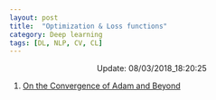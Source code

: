 ```yaml
---
layout: post
title:  "Optimization & Loss functions"
category: Deep learning
tags: [DL, NLP, CV, CL]
---
```






<center> Update: 08/03/2018_18:20:25</center>

  	
1. [ On the Convergence of Adam and Beyond](https://rawgit.com/elbayadm/PaperNotes/master/notes/optimization/2018-On-the-Convergence-of-Adam-and-Beyond.html)
